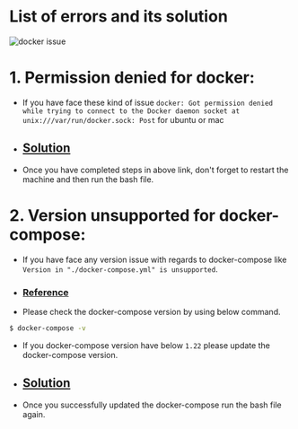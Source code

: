 # List of errors and its solution

![docker issue](https://readmegeppetto.s3.amazonaws.com/dockerissue.png)
# 1. Permission denied for docker:
- If you have face these kind of issue `docker: Got permission denied while trying to connect to the Docker daemon socket at unix:///var/run/docker.sock: Post` for ubuntu or mac
- ## [Solution](https://docs.docker.com/engine/install/linux-postinstall/)
- Once you have completed steps in above link, don't forget to restart the machine and then run the bash file.


# 2. Version unsupported for docker-compose:
- If you have face any version issue with regards to docker-compose like `Version in "./docker-compose.yml" is unsupported`.  
- ### [Reference](https://docs.docker.com/compose/compose-file/compose-versioning/)
-  Please check the docker-compose version by using below command.
```sh
$ docker-compose -v
```
- If you docker-compose version have below `1.22` please update the docker-compose version.
- ## [Solution](https://docs.docker.com/compose/install/#upgrading)
- Once you successfully updated the docker-compose run the bash file again.
